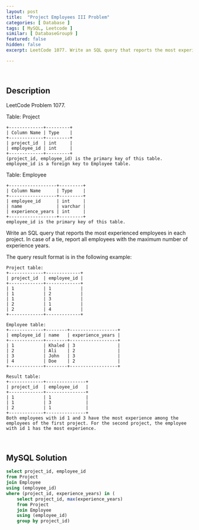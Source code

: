 ```yaml
---
layout: post
title:  "Project Employees III Problem"
categories: [ Database ]
tags: [ MySQL, Leetcode ]
similar: [ DatabaseGroup9 ]
featured: false
hidden: false
excerpt: LeetCode 1077. Write an SQL query that reports the most experienced employees in each project.

---
```


<br />

## Description

LeetCode Problem 1077. 

Table: Project

```
+-------------+---------+
| Column Name | Type    |
+-------------+---------+
| project_id  | int     |
| employee_id | int     |
+-------------+---------+
(project_id, employee_id) is the primary key of this table.
employee_id is a foreign key to Employee table.
```

Table: Employee

```
+------------------+---------+
| Column Name      | Type    |
+------------------+---------+
| employee_id      | int     |
| name             | varchar |
| experience_years | int     |
+------------------+---------+
employee_id is the primary key of this table.
```

Write an SQL query that reports the most experienced employees in each project. In case of a tie, report all employees with the maximum number of experience years.

The query result format is in the following example:

```
Project table:
+-------------+-------------+
| project_id  | employee_id |
+-------------+-------------+
| 1           | 1           |
| 1           | 2           |
| 1           | 3           |
| 2           | 1           |
| 2           | 4           |
+-------------+-------------+

Employee table:
+-------------+--------+------------------+
| employee_id | name   | experience_years |
+-------------+--------+------------------+
| 1           | Khaled | 3                |
| 2           | Ali    | 2                |
| 3           | John   | 3                |
| 4           | Doe    | 2                |
+-------------+--------+------------------+

Result table:
+-------------+---------------+
| project_id  | employee_id   |
+-------------+---------------+
| 1           | 1             |
| 1           | 3             |
| 2           | 1             |
+-------------+---------------+
Both employees with id 1 and 3 have the most experience among the employees of the first project. For the second project, the employee with id 1 has the most experience.
```

<br />

## MySQL Solution


```sql
select project_id, employee_id
from Project
join Employee
using (employee_id)
where (project_id, experience_years) in (
    select project_id, max(experience_years)
    from Project
    join Employee
    using (employee_id)
    group by project_id)
```
